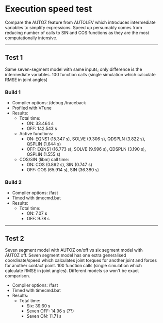 # Execution speed test

Compare the AUTOZ feature from AUTOLEV which introduces intermediate variables to simplify expressions. Speed up persumably comes from reducing number of calls to SIN and COS functions as they are the most computationally intensive.

***

## Test 1

Same seven-segment model with same inputs; only difference is the intermediate variables. 100 function calls (single simulation which calculate RMSE in joint angles)

### Build 1

- Compiler options: /debug /traceback
- Profiled with VTune
- Results:
  - Total time:
    - ON: 33.464 s
    - OFF: 142.543 s
  - Active functions:
    - ON: EQNS1 (15.347 s), SOLVE (9.306 s), QDSPLN (3.822 s), QSPLIN (1.644 s)
    - OFF: EQNS1 (16.773 s), SOLVE (9.996 s), QDSPLN (3.190 s), QSPLIN (1.555 s)
  - COS/SIN (libm) call time:
    - ON: COS (0.892 s), SIN (0.747 s)
    - OFF: COS (65.914 s), SIN (36.380 s)

### Build 2

- Compiler options: /fast
- Timed with timecmd.bat
- Results:
  - Total time:
    - ON: 7.07 s
    - OFF: 9.78 s

***

## Test 2

Seven segment model with AUTOZ on/off vs six segment model with AUTOZ off. Seven segment model has one extra generalised coordinate/speed which calculates joint torques for another joint and forces for another contact point. 100 function calls (single simulation which calculate RMSE in joint angles). Different models so won't be exact comparison.

- Compiler options: /fast
- Timed with timecmd.bat
- Results:
  - Total time:
    - Six: 39.60 s
    - Seven OFF: 14.96 s (??)
    - Seven ON: 11.71 s
